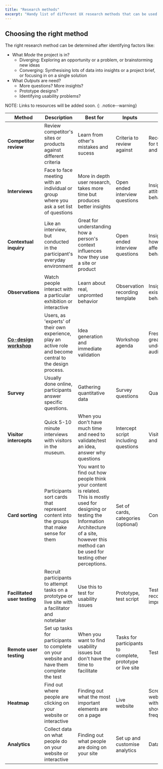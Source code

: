 ```yaml
---
title: "Research methods"
excerpt: "Handy list of different UX research methods that can be used for diverging or converging tasks."
---
```


## Choosing the right method

The right research method can be determined after identifying factors like:

- What *Mode* the project is in?
  - Diverging: Exploring an opportunity or a problem, or brainstorming new ideas
  - Converging: Synthesising lots of data into insights or a project brief, or focusing in on a single solution 
- What *Outputs* are need?
  - More questions? More insights?
  - Prototype designs?
  - Identifying usability problems?  

NOTE: Links to resources will be added soon.
{: .notice--warning}

| Method                       | Description                                                                                                | Best for                                                                                                                                                                                                           | Inputs                                                     | Outputs                                                           | Mode       |
|------------------------------|------------------------------------------------------------------------------------------------------------|--------------------------------------------------------------------------------------------------------------------------------------------------------------------------------------------------------------------|------------------------------------------------------------|-------------------------------------------------------------------|------------|
| **Competitor review**        | Review competitor's sites or products against different criteria                                            | Learn from other's mistakes and sucess                                                                                                                                                                              | Criteria to review against                                                   | Recommendations for things to avoid and things to do              | Diverging  |
| **Interviews**               | Face to face meeting with an individual or group where you ask a set list of questions                     | More in depth user research, takes more time but produces better insights                                                                                                                                          | Open ended interview questions                                                  | Insights about attitudes and past behaviour                                    | Diverging  |
| **Contextual inquiry**       | Like an interview, but conducted in the participant's everyday environment                   | Great for understanding how a person's context influences how they use a site or product                                                                                                                    | Open ended interview questions                             | Insights about how environment affects people's behaviour                                    | Diverging  |
| **Observations**             | Watch people interact with a particular exhibition or interactive                                          | Learn about real, unpromted behavior                                                                                                                                                                          | Observation recording template                             | Insights about existing user behaviour                                    | Diverging  |
| [**Co-design workshop**](http://www.designkit.org/methods/33)       | Users, as 'experts' of their own experience, play an active role and become central to the design process. | Idea generation and immediate validation                                                                                                                                                                           | Workshop agenda                                        | Fresh ideas, greater understanding of audience                    | Diverging  |
| **Survey**                   | Usually done online, participants answer specific questions.                                            | Gathering quantitative data                                                                                                                                                                                       | Survey questions                                                  | Quantitative data                                                 | Both       |
| **Visitor intercepts**       | Quick 5-10 minute interviews with visitors in the museum.                                                  | When you don't have much time and need to validate/test an idea, answer why questions                                                                                                                              | Intercept script including questions                       | Visitors attitudes and perceptions                                | Converging |
| **Card sorting**             | Participants sort cards that represent content into the groups that make sense for them                    | You want to find out how people think your content is related. This is mostly used for designing or testing the Information Architecture of a site, however this method can be used for testing other perceptions. | Set of cards, categories (optional)                        | Content groupings                                                 | Converging |
| **Facilitated user testing** | Recruit participants to attempt tasks on a prototype or live site with a facilitator and notetaker         | Use this to test for usability issues                                                                                                                                                                              | Prototype, test script                                     | Test findings and recommended improvements                        | Converging |
| **Remote user testing**      | Set up tasks for participants to complete on your website and have them complete the test                  | When you want to find usability issues but don't have the time to facilitate                                                                                                                                       | Tasks for participants to complete, prototype or live site | Test videos                                                       | Converging |
| **Heatmap**                  | Find out where people are clicking on your website or interactive                                          | Finding out what the most important elements are on a page                                                                                                                                                         | Live website                                               | Screenshot of website pages with overlays showing click frequency | Converging |
| **Analytics**                | Collect data on what people do on your website or interactive                                              | Finding out what people are doing on your site                                                                                                                                                                     | Set up and customise analytics                             | Data                                                              | Converging |
